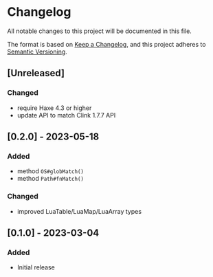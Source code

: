 # Changelog

All notable changes to this project will be documented in this file.

The format is based on [Keep a Changelog](https://keepachangelog.com/en/1.1.0/),
and this project adheres to [Semantic Versioning](https://semver.org/spec/v2.0.0.html).


## [Unreleased]


### Changed
- require Haxe 4.3 or higher
- update API to match Clink 1.7.7 API


## [0.2.0] - 2023-05-18

### Added
- method `OS#globMatch()`
- method `Path#fnMatch()`

### Changed
- improved LuaTable/LuaMap/LuaArray types


## [0.1.0] - 2023-03-04

### Added
- Initial release
